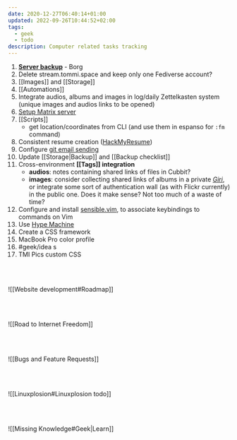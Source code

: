 ```yaml
---
date: 2020-12-27T06:40:14+01:00
updated: 2022-09-26T10:44:52+02:00
tags:
  - geek
  - todo
description: Computer related tasks tracking
---
```

1. [**Server backup**](https://github.com/yunohost-Apps/borg_ynh 'Borg YunoHost pagckage on GitHub') - Borg
1. Delete stream.tommi.space and keep only one Fediverse account?
1. [[Images]] and [[Storage]]
1. [[Automations]]
3. Integrate audios, albums and images in log/daily Zettelkasten system (unique images and audios links to be opened)
1. [Setup Matrix server](https://github.com/matrix-org/synapse#id5 'Install Synapse')
9. [[Scripts]]
	- get location/coordinates from CLI (and use them in espanso for `:fm` command)
1. Consistent resume creation ([HackMyResume](https://github.com/hacksalot/HackMyResume 'HackMyResume on GitHub'))
2. Configure [git email sending](https://git-send-email.io 'git-send-email.io')
3. Update [[Storage|Backup]] and [[Backup checklist]]
4. Cross-environment **[[Tags]] integration**
	- **audios**: notes containing shared links of files in Cubbit?
	- **images**: consider collecting shared links of albums in a private *[Giri](/giri 'Giri')*, or integrate some sort of authentication wall (as with Flickr currently) in the public one. Does it make sense? Not too much of a waste of time?
5. Configure and install [sensible.vim](https://github.com/tpope/vim-sensible 'sensible.vim on GitHub'), to associate keybindings to commands on Vim
6. Use [Hype Machine](https://hypem.com 'Hype Machine')
7. Create a CSS framework
8. MacBook Pro color profile
9. #geek/idea s
10. TMI Pics custom CSS

<br>
<br>

![[Website development#Roadmap]]

<br>
<br>

![[Road to Internet Freedom]]

<br>
<br>

![[Bugs and Feature Requests]]

<br>
<br>

![[Linuxplosion#Linuxplosion todo]]

<br>
<br>

![[Missing Knowledge#Geek|Learn]]

[Yunohost]: https://yunohost.org/ 'Yunohost'
